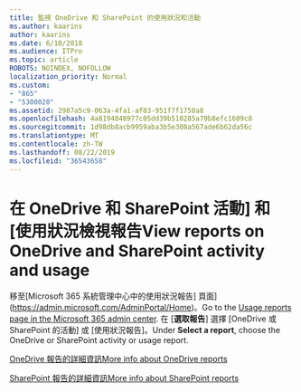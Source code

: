 ```yaml
---
title: 監視 OneDrive 和 SharePoint 的使用狀況和活動
ms.author: kaarins
author: kaarins
ms.date: 6/10/2018
ms.audience: ITPro
ms.topic: article
ROBOTS: NOINDEX, NOFOLLOW
localization_priority: Normal
ms.custom:
- "865"
- "5300020"
ms.assetid: 2987a5c9-063a-4fa1-af03-951f7f1750a8
ms.openlocfilehash: 4a8194848977c05dd39b510285a70b8efc1609c8
ms.sourcegitcommit: 1d98db8acb9959aba3b5e308a567ade6b62da56c
ms.translationtype: MT
ms.contentlocale: zh-TW
ms.lasthandoff: 08/22/2019
ms.locfileid: "36543658"
---
```

# <a name="view-reports-on-onedrive-and-sharepoint-activity-and-usage"></a><span data-ttu-id="a088c-102">在 OneDrive 和 SharePoint 活動] 和 [使用狀況檢視報告</span><span class="sxs-lookup"><span data-stu-id="a088c-102">View reports on OneDrive and SharePoint activity and usage</span></span>

<span data-ttu-id="a088c-103">移至[Microsoft 365 系統管理中心中的使用狀況報告] 頁面](https://admin.microsoft.com/AdminPortal/Home)。</span><span class="sxs-lookup"><span data-stu-id="a088c-103">Go to the [Usage reports page in the Microsoft 365 admin center](https://admin.microsoft.com/AdminPortal/Home).</span></span> <span data-ttu-id="a088c-104">在 [**選取報告**] 選擇 [OneDrive 或 SharePoint 的活動] 或 [使用狀況報告]。</span><span class="sxs-lookup"><span data-stu-id="a088c-104">Under **Select a report**, choose the OneDrive or SharePoint activity or usage report.</span></span>
  
[<span data-ttu-id="a088c-105">OneDrive 報告的詳細資訊</span><span class="sxs-lookup"><span data-stu-id="a088c-105">More info about OneDrive reports</span></span>](https://go.microsoft.com/fwlink/?linkid=875239)
  
[<span data-ttu-id="a088c-106">SharePoint 報告的詳細資訊</span><span class="sxs-lookup"><span data-stu-id="a088c-106">More info about SharePoint reports</span></span>](https://go.microsoft.com/fwlink/?linkid=875240)
  
